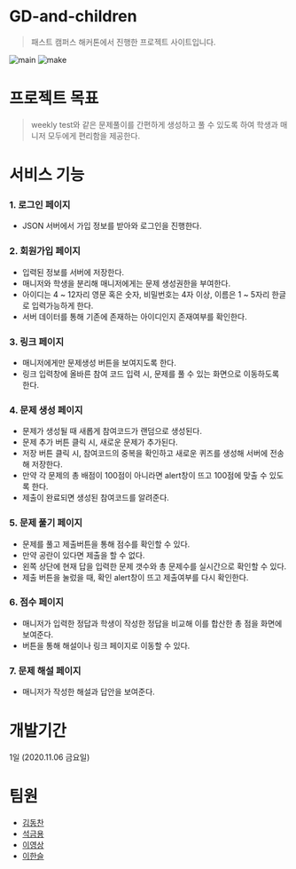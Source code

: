 # GD-and-children

> 패스트 캠퍼스 해커톤에서 진행한 프로젝트 사이트입니다.

![main](https://user-images.githubusercontent.com/69497936/98433282-f93e5980-2108-11eb-8cfd-06554caeb47b.jpg)
![make](https://user-images.githubusercontent.com/69497936/98433690-9a7adf00-210c-11eb-9c9f-5cbcc224bebd.jpg)

# 프로젝트 목표

> weekly test와 같은 문제풀이를 간편하게 생성하고 풀 수 있도록 하여 학생과 매니저 모두에게 편리함을 제공한다.

# 서비스 기능

### 1. 로그인 페이지
- JSON 서버에서 가입 정보를 받아와 로그인을 진행한다.

### 2. 회원가입 페이지
- 입력된 정보를 서버에 저장한다.
- 매니저와 학생을 분리해 매니저에게는 문제 생성권한을 부여한다.
- 아이디는 4 ~ 12자리 영문 혹은 숫자, 비밀번호는 4자 이상, 이름은 1 ~ 5자리 한글로 입력가능하게 한다.
- 서버 데이터를 통해 기존에 존재하는 아이디인지 존재여부를 확인한다.

### 3. 링크 페이지
- 매니저에게만 문제생성 버튼을 보여지도록 한다.
- 링크 입력창에 올바른 참여 코드 입력 시, 문제를 풀 수 있는 화면으로 이동하도록 한다.

### 4. 문제 생성 페이지
- 문제가 생성될 때 새롭게 참여코드가 랜덤으로 생성된다.
- 문제 추가 버튼 클릭 시, 새로운 문제가 추가된다.
- 저장 버튼 클릭 시, 참여코드의 중복을 확인하고 새로운 퀴즈를 생성해 서버에 전송해 저장한다.
- 만약 각 문제의 총 배점이 100점이 아니라면 alert창이 뜨고 100점에 맞출 수 있도록 한다.
- 제출이 완료되면 생성된 참여코드를 알려준다.

### 5. 문제 풀기 페이지
- 문제를 풀고 제출버튼을 통해 점수를 확인할 수 있다.
- 만약 공란이 있다면 제출을 할 수 없다.
- 왼쪽 상단에 현재 답을 입력한 문제 갯수와 총 문제수를 실시간으로 확인할 수 있다.
- 제출 버튼을 눌렀을 때, 확인 alert창이 뜨고 제출여부를 다시 확인한다.

### 6. 점수 페이지
- 매니저가 입력한 정답과 학생이 작성한 정답을 비교해 이를 합산한 총 점을 화면에 보여준다.
- 버튼을 통해 해설이나 링크 페이지로 이동할 수 있다.

### 7. 문제 해설 페이지
- 매니저가 작성한 해설과 답안을 보여준다.

# 개발기간
1일 (2020.11.06 금요일)

# 팀원
- [김동찬](https://github.com/dongchan-K)
- [석금용](https://github.com/geum-yong)
- [이영상](https://github.com/dunamisyoung)
- [이한슬](https://github.com/hanseul-lee)